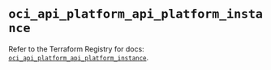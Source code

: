 # `oci_api_platform_api_platform_instance`

Refer to the Terraform Registry for docs: [`oci_api_platform_api_platform_instance`](https://registry.terraform.io/providers/oracle/oci/7.19.0/docs/resources/api_platform_api_platform_instance).
